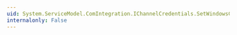 ```yaml
---
uid: System.ServiceModel.ComIntegration.IChannelCredentials.SetWindowsCredential(System.String,System.String,System.String,System.Int32,System.Boolean)
internalonly: False
---
```

